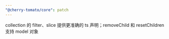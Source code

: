 ```yaml
---
"@cherry-tomato/core": patch
---
```


collection 的 filter、slice 提供更准确的 ts 声明；removeChild 和 resetChildren 支持 model 对象
